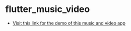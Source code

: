 # flutter_music_video
- [Visit this link for the demo of this music and video app ](https://drive.google.com/file/d/1mDIxpi6YhE82EHp-U9OG_bzQmCLQ0sb_/view?usp=sharing)
